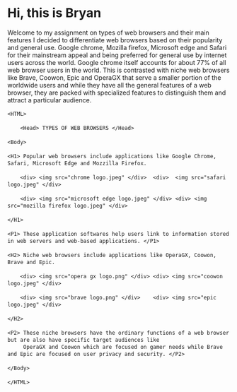 # Hi, this is Bryan
Welcome to my assignment on types of web browsers and their main features
I decided to differentiate web browsers based on their popularity and general use. Google chrome, Mozilla firefox, Microsoft edge and Safari for their mainstream appeal and being preferred for general use by internet users across the world. Google chrome itself accounts for about 77% of all web browser users in the world.
This is contrasted with niche web browsers like Brave, Coowon, Epic and OperaGX that serve a smaller portion of the worldwide users and while they have all the general features of a web browser, they are packed with specialized features to distinguish them and attract a particular audience. 
<Doctype HTML>
    
    <HTML>
    
		<Head> TYPES OF WEB BROWSERS </Head>
    
    <Body>
    
    <H1> Popular web browsers include applications like Google Chrome, Safari, Microsoft Edge and Mozzilla Firefox.

        <div> <img src="chrome logo.jpeg" </div>  <div>  <img src="safari logo.jpeg" </div>
        
        <div> <img src="microsoft edge logo.jpeg" </div> <div> <img src="mozilla firefox logo.jpeg" </div>
    
    </H1>
    
    <P1> These application softwares help users link to information stored in web servers and web-based applications. </P1>
    
    <H2> Niche web browsers include applications like OperaGX, Coowon, Brave and Epic. 
        
        <div> <img src="opera gx logo.png" </div> <div> <img src="coowon logo.jpeg" </div>
        
        <div> <img src="brave logo.png" </div>    <div> <img src="epic logo.jpeg" </div> 
    
    </H2>
    
    <P2> These niche browsers have the ordinary functions of a web browser but are also have specific target audiences like 
         OperaGX and Coowon which are focused on gamer needs while Brave and Epic are focused on user privacy and security. </P2>
    
    </Body>
    
    </HTML>

